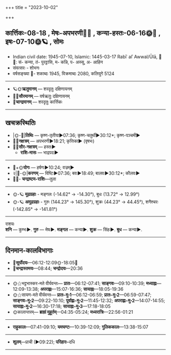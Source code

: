 +++
title = "2023-10-02"

+++
## कार्त्तिकः-08-18  ,  मेषः-अपभरणी🌛🌌  ,  कन्या-हस्तः-06-16🌞🌌  ,  इषः-07-10🌞🪐  ,  सोमः
- Indian civil date: 1945-07-10, Islamic: 1445-03-17 Rabīʿ alʾ Awwal/Ūlā, 🌌🌞: सं- कन्या, तं- पुरट्टासि, म- कन्नि, प- अस्सू, अ- आहिन
- संवत्सरः - शोभनः
- वर्षसङ्ख्या 🌛- शकाब्दः 1945, विक्रमाब्दः 2080, कलियुगे 5124
___________________
- 🪐🌞**ऋतुमानम्** — शरदृतुः दक्षिणायनम्
- 🌌🌞**सौरमानम्** — वर्षऋतुः दक्षिणायनम्
- 🌛**चान्द्रमानम्** — शरदृतुः कार्त्तिकः
___________________


## खचक्रस्थितिः
- |🌞-🌛|**तिथिः** — कृष्ण-तृतीया►07:36; कृष्ण-चतुर्थी►30:12*; कृष्ण-पञ्चमी►  
- 🌌🌛**नक्षत्रम्** — अपभरणी►18:21; कृत्तिका► (वृषभः)  
- 🌌🌞**सौर-नक्षत्रम्** — हस्तः►  
  - **राशि-मासः** — भाद्रपदः► 
___________________
- 🌛+🌞**योगः** — हर्षणः►10:24; वज्रम्►  
- २|🌛-🌞|**करणम्** — विष्टिः►07:36; बवः►18:49; बालवः►30:12*; कौलवः►  
- 🌌🌛- **चन्द्राष्टम-राशिः**—तुला  
___________________
- 🌞-🪐 **मूढग्रहाः** - मङ्गलः (-14.62° → -14.30°), बुधः (13.72° → 12.99°)
- 🌞-🪐 **अमूढग्रहाः** - गुरुः (144.23° → 145.30°), शुक्रः (44.23° → 44.45°), शनैश्चरः (-142.85° → -141.81°)
___________________
राशयः  
**शनि** — कुम्भः►. **गुरु** — मेषः►. **मङ्गल** — कन्या►. **शुक्र** — सिंहः►. **बुध** — कन्या►. 
___________________


## दिनमान-कालविभागाः
- 🌅**सूर्योदयः**—06:12-12:09🌞️-18:05🌇  
- 🌛**चन्द्रास्तमयः**—08:44; **चन्द्रोदयः**—20:36  
___________________
- 🌞⚝भट्टभास्कर-मते वीर्यवन्तः— **प्रातः**—06:12-07:41; **साङ्गवः**—09:10-10:39; **मध्याह्नः**—12:09-13:38; **अपराह्णः**—15:07-16:36; **सायाह्नः**—18:05-19:36  
- 🌞⚝सायण-मते वीर्यवन्तः— **प्रातः-मु॰1**—06:12-06:59; **प्रातः-मु॰2**—06:59-07:47; **साङ्गवः-मु॰2**—09:22-10:10; **पूर्वाह्णः-मु॰2**—11:45-12:32; **अपराह्णः-मु॰2**—14:07-14:55; **सायाह्नः-मु॰2**—16:30-17:18; **सायाह्नः-मु॰3**—17:18-18:05  
- 🌞कालान्तरम्— **ब्राह्मं मुहूर्तम्**—04:35-05:24; **मध्यरात्रिः**—22:56-01:21  
___________________
- **राहुकालः**—07:41-09:10; **यमघण्टः**—10:39-12:09; **गुलिककालः**—13:38-15:07  
___________________
- **शूलम्**—प्राची (►09:22); **परिहारः**–दधि  
___________________
